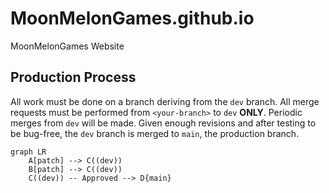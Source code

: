 # MoonMelonGames.github.io
MoonMelonGames Website

## Production Process
All work must be done on a branch deriving from the `dev` branch. All merge requests must be performed from `<your-branch>` to `dev` **ONLY**. 
Periodic merges from `dev` will be made. Given enough revisions and after testing to be bug-free, the `dev` branch is merged to `main`, the production branch.

```mermaid
graph LR
    A[patch] --> C((dev))
    B[patch] --> C((dev))
    C((dev)) -- Approved --> D{main}
```
